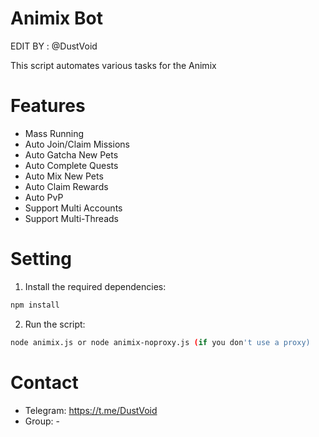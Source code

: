# Animix Bot
EDIT BY : @DustVoid





This script automates various tasks for the Animix

# Features
- Mass Running
-  Auto Join/Claim Missions  
-  Auto Gatcha New Pets  
-  Auto Complete Quests  
-  Auto Mix New Pets  
-  Auto Claim Rewards
-  Auto PvP
-  Support Multi Accounts  
-  Support Multi-Threads
# Setting

1. Install the required dependencies:
```bash
npm install
```
2. Run the script:
```bash
node animix.js or node animix-noproxy.js (if you don't use a proxy)
```
# Contact
- Telegram: <https://t.me/DustVoid>
- Group: -

